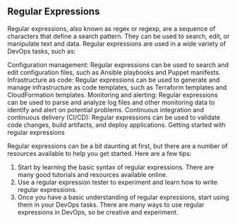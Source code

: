 ##  Regular Expressions

Regular expressions, also known as regex or regexp, are a sequence of characters that define a search pattern. They can be used to search, edit, or manipulate text and data. Regular expressions are used in a wide variety of DevOps tasks, such as:

Configuration management: Regular expressions can be used to search and edit configuration files, such as Ansible playbooks and Puppet manifests.
Infrastructure as code: Regular expressions can be used to generate and manage infrastructure as code templates, such as Terraform templates and CloudFormation templates.
Monitoring and alerting: Regular expressions can be used to parse and analyze log files and other monitoring data to identify and alert on potential problems.
Continuous integration and continuous delivery (CI/CD): Regular expressions can be used to validate code changes, build artifacts, and deploy applications.
Getting started with regular expressions

Regular expressions can be a bit daunting at first, but there are a number of resources available to help you get started. Here are a few tips:

1. Start by learning the basic syntax of regular expressions. There are many good tutorials and resources available online.
2. Use a regular expression tester to experiment and learn how to write regular expressions.
3. Once you have a basic understanding of regular expressions, start using them in your DevOps tasks. There are many ways to use regular expressions in DevOps, so be creative and experiment.

